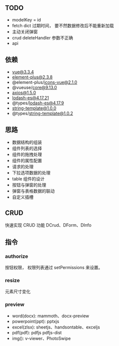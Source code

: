 ## TODO

- modelKey = id
- fetch dict 过期时间， 要不然数据修改后不能重新加载
- 主动关闭弹窗
- crud deleteHandler 参数不正确
- api

## 依赖

- vue@3.3.4
- element-plus@2.3.8
- @element-plus/icons-vue@2.1.0
- @vueuse/core@9.13.0
- axios@1.5.0
- lodash-es@4.17.21
- @types/lodash-es@4.17.9
- string-template@1.0.0
- @types/string-template@1.0.2

## 思路

- 数据结构的组装
- 组件列表的选择
- 组件的拖拽处理
- 组件的属性配置
- 请求的处理
- 下拉选项数据的处理
- table 组件的设计
- 按钮与弹窗的处理
- 弹窗与表格数据的联动
- 自定义插槽

## CRUD

快速实现 CRUD 功能 DCrud、DForm、DInfo

## 指令

### authorize

按钮权限， 权限列表通过 setPermissions 来设置。

### resize

元素尺寸变化

### preview

- word(docx): mammoth、docx-preview
- powerpoint(ppt): pptxjs
- excel(zlsx): sheetjs、handsontable、exceljs
- pdf(pdf): pdfjs pdfjs-dist
- img(): v-viewer、PhotoSwipe
